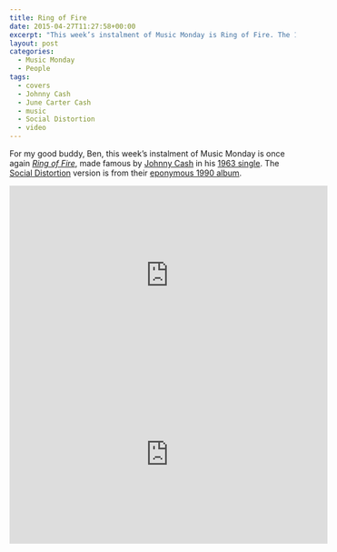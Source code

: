 ```yaml
---
title: Ring of Fire
date: 2015-04-27T11:27:58+00:00
excerpt: "This week’s instalment of Music Monday is Ring of Fire. The 1963 Johnny Cash ‘original’ and a 1990 cover by Social Distortion."
layout: post
categories:
  - Music Monday
  - People
tags:
  - covers
  - Johnny Cash
  - June Carter Cash
  - music
  - Social Distortion
  - video
---
```

For my good buddy, Ben, this week’s instalment of Music Monday is once again [_Ring of Fire_](http://en.wikipedia.org/wiki/Ring_of_Fire_(song)), made famous by [Johnny Cash](http://johnnycash.com/) in his [1963 single](http://en.wikipedia.org/wiki/Ring_of_Fire_(song)). The [Social Distortion](http://www.socialdistortion.com/) version is from their [eponymous 1990 album](http://en.wikipedia.org/wiki/Social_Distortion_(album)).

<div class="video-container">
	<iframe width="560" height="315" src="https://www.youtube.com/embed/It7107ELQvY" frameborder="0" allowfullscreen></iframe>
</div>

<div class="video-container">
	<iframe width="560" height="315" src="https://www.youtube.com/embed/IjQkgZmBjzE" frameborder="0" allowfullscreen></iframe>
</div>